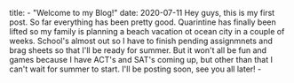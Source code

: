 title: - "Welcome to my Blog!"
date: 2020-07-11
Hey guys, this is my first post. So far everything has been pretty good. Quarintine has finally been lifted so my family is planning
a beach vacation ot ocean city in a couple of weeks. School's almost out so I have to finish pending assignmnets and brag sheets so 
that I'll be ready for summer. But it won't all be fun and games because I have ACT's and SAT's coming up, but other than that I can't
wait for summer to start. I'll be posting soon, see you all later! -
